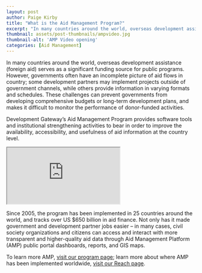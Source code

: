 ```yaml
---
layout: post
author: Paige Kirby
title: "What is the Aid Management Program?"
excerpt: "In many countries around the world, overseas development assistance (foreign aid) serves as a significant funding source for public programs. However, governments..."
thumbnail: assets/post-thumbnails/ampvideo.jpg
thumbnail-alt: 'AMP Video opening'
categories: [Aid Management]
---
```


In many countries around the world, overseas development assistance (foreign aid) serves as a significant funding source for public programs. However, governments often have an incomplete picture of aid flows in country; some development partners may implement projects outside of government channels, while others provide information in varying formats and schedules. These challenges can prevent governments from developing comprehensive budgets or long-term development plans, and makes it difficult to monitor the performance of donor-funded activities.

Development Gateway’s Aid Management Program provides software tools and institutional strengthening activities to bear in order to improve the availability, accessibility, and usefulness of aid information at the country level. 

<div class="media-resizable-wrapper">
  <iframe class="media-resizable-element" src="https://player.vimeo.com/video/144919702"></iframe>
</div>

Since 2005, the program has been implemented in 25 countries around the world, and tracks over US $650 billion in aid finance. Not only has it made government and development partner jobs easier – in many cases, civil society organizations and citizens can access and interact with more transparent and higher-quality aid data through Aid Management Platform (AMP) public portal dashboards, reports, and GIS maps. 

To learn more AMP, [visit our program page](/expertise/amp/); learn more about where AMP has been implemented worldwide, [visit our Reach page](/reach/). 

